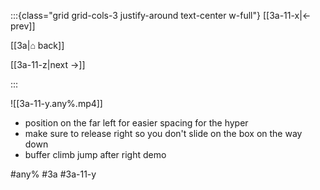 :::{class="grid grid-cols-3 justify-around text-center w-full"}
[[3a-11-x|← prev]]

[[3a|⌂ back]]

[[3a-11-z|next →]]

:::

![[3a-11-y.any%.mp4]]

* position on the far left for easier spacing for the hyper
* make sure to release right so you don't slide on the box on the way down
* buffer climb jump after right demo

#any% #3a #3a-11-y
